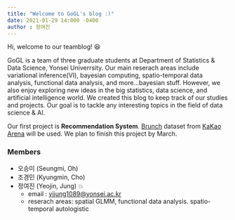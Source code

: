 ```yaml
---
title: "Welcome to GoGL's blog :)"
date: 2021-01-29 14:000 -0400
author : 정여진
---
```


Hi, welcome to our teamblog! :laughing:

GoGL is a team of three graduate students at Department of Statistics & Data Science, Yonsei Univerrsity. Our main reserach areas include variational inference(VI), bayesian computing, spatio-temporal data analysis, functional data analysis, and more...bayesian stuff. However, we also enjoy exploring new ideas in the big statistics, data science, and artificial intelligence world. We created this blog to keep track of our studies and projects. Our goal is to tackle any interesting topics in the field of data science & AI.

Our first project is **Recommendation System**. [Brunch](https://brunch.co.kr/) dataset from [KaKao Arena](https://arena.kakao.com/c/6) will be used. We plan to finish this project by March. 


### Members

- 오승미 (Seungmi, Oh)
- 조경민 (Kyungmin, Cho)
- 정여진 (Yeojin, Jung) :collision:
    - email : yjjung1089@yonsei.ac.kr
    - reserach areas: spatial GLMM, functional data analysis. spatio-temporal autologistic

